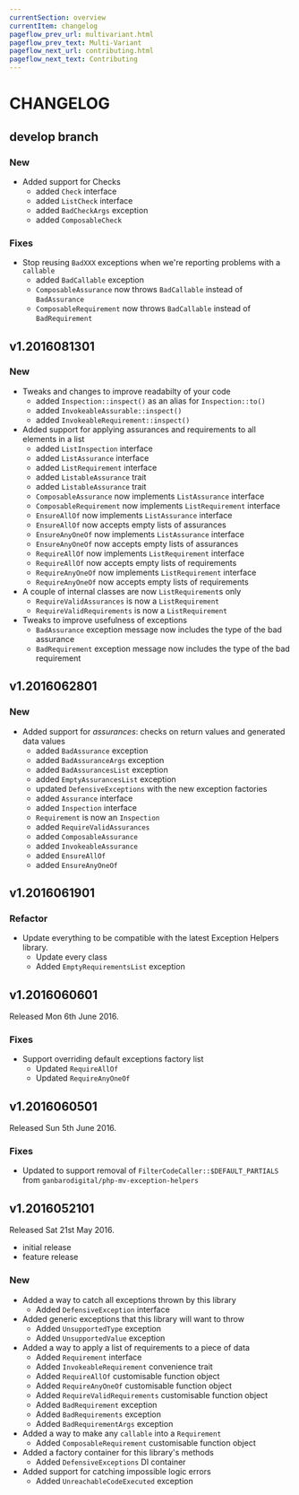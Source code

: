 ```yaml
---
currentSection: overview
currentItem: changelog
pageflow_prev_url: multivariant.html
pageflow_prev_text: Multi-Variant
pageflow_next_url: contributing.html
pageflow_next_text: Contributing
---
```

# CHANGELOG

## develop branch

### New

* Added support for Checks
  - added `Check` interface
  - added `ListCheck` interface
  - added `BadCheckArgs` exception
  - added `ComposableCheck`

### Fixes

* Stop reusing `BadXXX` exceptions when we're reporting problems with a `callable`
  - added `BadCallable` exception
  - `ComposableAssurance` now throws `BadCallable` instead of `BadAssurance`
  - `ComposableRequirement` now throws `BadCallable` instead of `BadRequirement`

## v1.2016081301

### New

* Tweaks and changes to improve readabilty of your code
  - added `Inspection::inspect()` as an alias for `Inspection::to()`
  - added `InvokeableAssurable::inspect()`
  - added `InvokeableRequirement::inspect()`
* Added support for applying assurances and requirements to all elements in a list
  - added `ListInspection` interface
  - added `ListAssurance` interface
  - added `ListRequirement` interface
  - added `ListableAssurance` trait
  - added `ListableAssurance` trait
  - `ComposableAssurance` now implements `ListAssurance` interface
  - `ComposableRequirement` now implements `ListRequirement` interface
  - `EnsureAllOf` now implements `ListAssurance` interface
  - `EnsureAllOf` now accepts empty lists of assurances
  - `EnsureAnyOneOf` now implements `ListAssurance` interface
  - `EnsureAnyOneOf` now accepts empty lists of assurances
  - `RequireAllOf` now implements `ListRequirement` interface
  - `RequireAllOf` now accepts empty lists of requirements
  - `RequireAnyOneOf` now implements `ListRequirement` interface
  - `RequireAnyOneOf` now accepts empty lists of requirements
* A couple of internal classes are now `ListRequirement`s only
  - `RequireValidAssurances` is now a `ListRequirement`
  - `RequireValidRequirements` is now a `ListRequirement`
* Tweaks to improve usefulness of exceptions
  - `BadAssurance` exception message now includes the type of the bad assurance
  - `BadRequirement` exception message now includes the type of the bad requirement

## v1.2016062801

### New

* Added support for _assurances_: checks on return values and generated data values
  - added `BadAssurance` exception
  - added `BadAssuranceArgs` exception
  - added `BadAssurancesList` exception
  - added `EmptyAssurancesList` exception
  - updated `DefensiveExceptions` with the new exception factories
  - added `Assurance` interface
  - added `Inspection` interface
  - `Requirement` is now an `Inspection`
  - added `RequireValidAssurances`
  - added `ComposableAssurance`
  - added `InvokeableAssurance`
  - added `EnsureAllOf`
  - added `EnsureAnyOneOf`

## v1.2016061901

### Refactor

* Update everything to be compatible with the latest Exception Helpers library.
  - Update every class
  - Added `EmptyRequirementsList` exception

## v1.2016060601

Released Mon 6th June 2016.

### Fixes

* Support overriding default exceptions factory list
  - Updated `RequireAllOf`
  - Updated `RequireAnyOneOf`

## v1.2016060501

Released Sun 5th June 2016.

### Fixes

* Updated to support removal of `FilterCodeCaller::$DEFAULT_PARTIALS` from `ganbarodigital/php-mv-exception-helpers`

## v1.2016052101

Released Sat 21st May 2016.

* initial release
* feature release

### New

* Added a way to catch all exceptions thrown by this library
  - Added `DefensiveException` interface
* Added generic exceptions that this library will want to throw
  - Added `UnsupportedType` exception
  - Added `UnsupportedValue` exception
* Added a way to apply a list of requirements to a piece of data
  - Added `Requirement` interface
  - Added `InvokeableRequirement` convenience trait
  - Added `RequireAllOf` customisable function object
  - Added `RequireAnyOneOf` customisable function object
  - Added `RequireValidRequirements` customisable function object
  - Added `BadRequirement` exception
  - Added `BadRequirements` exception
  - Added `BadRequirementArgs` exception
* Added a way to make any `callable` into a `Requirement`
  - Added `ComposableRequirement` customisable function object
* Added a factory container for this library's methods
  - Added `DefensiveExceptions` DI container
* Added support for catching impossible logic errors
  - Added `UnreachableCodeExecuted` exception

